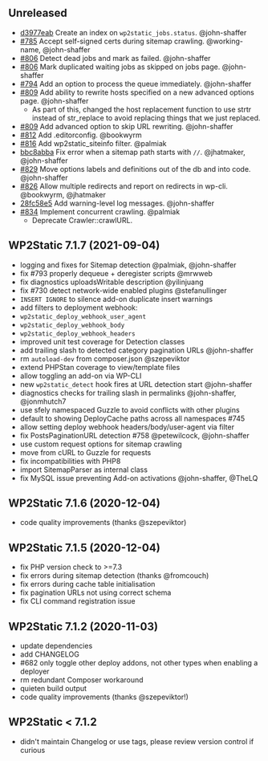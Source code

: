 ## Unreleased

 - [d3977eab](d3977eab6be24c4985d998a7f4bf07409ef4a71b) Create an index on `wp2static_jobs.status`. @john-shaffer
 - [#785](https://github.com/leonstafford/wp2static/issues/785) Accept self-signed certs during sitemap crawling. @working-name, @john-shaffer
 - [#806](https://github.com/leonstafford/wp2static/pull/806) Detect dead jobs and mark as failed. @john-shaffer
 - [#806](https://github.com/leonstafford/wp2static/pull/806) Mark duplicated waiting jobs as skipped on jobs page. @john-shaffer
 - [#794](https://github.com/leonstafford/wp2static/issues/794) Add an option to process the queue immediately. @john-shaffer
 - [#809](https://github.com/leonstafford/wp2static/pull/809) Add ability to rewrite hosts specified on a new advanced options page. @john-shaffer
   - As part of this, changed the host replacement function to use strtr instead of str_replace to avoid replacing things that we just replaced.
 - [#809](https://github.com/leonstafford/wp2static/pull/809) Add advanced option to skip URL rewriting. @john-shaffer
 - [#812](https://github.com/leonstafford/wp2static/pull/812) Add .editorconfig. @bookwyrm
 - [#816](https://github.com/leonstafford/wp2static/pull/816) Add wp2static_siteinfo filter. @palmiak
 - [bbc8abba](https://github.com/leonstafford/wp2static/commit/bbc8abba9103d097a62a6bbbd8d7a4229e788f4b) Fix error when a sitemap path starts with `//`. @jhatmaker, @john-shaffer
 - [#829](https://github.com/leonstafford/wp2static/pull/829) Move options labels and definitions out of the db and into code. @john-shaffer
 - [#826](https://github.com/leonstafford/wp2static/pull/826) Allow multiple redirects and report on redirects in wp-cli. @bookwyrm, @jhatmaker
 - [28fc58e5](https://github.com/leonstafford/wp2static/commit/28fc58e5f7694129e5919530adcd6c57435391fb) Add warning-level log messages. @john-shaffer
 - [#834](https://github.com/leonstafford/wp2static/pull/834) Implement concurrent crawling. @palmiak
   - Deprecate Crawler::crawlURL.

## WP2Static 7.1.7 (2021-09-04)

 - logging and fixes for Sitemap detection @palmiak, @john-shaffer
 - fix #793 properly dequeue + deregister scripts @mrwweb
 - fix diagnostics uploadsWritable description @yilinjuang
 - fix #730 detect network-wide enabled plugins @stefanullinger
 - `INSERT IGNORE` to silence add-on duplicate insert warnings
 - add filters to deployment webhook:
  - `wp2static_deploy_webhook_user_agent`
  - `wp2static_deploy_webhook_body`
  - `wp2static_deploy_webhook_headers`
 - improved unit test coverage for Detection classes
 - add trailing slash to detected category pagination URLs @john-shaffer
 - rm `autoload-dev` from composer.json @szepeviktor
 - extend PHPStan coverage to view/template files
 - allow toggling an add-on via WP-CLI
 - new `wp2static_detect` hook fires at URL detection start @john-shaffer
 - diagnostics checks for trailing slash in permalinks @john-shaffer, @jonmhutch7
 - use sfely namespaced Guzzle to avoid conflicts with other plugins
 - default to showing DeployCache paths across all namespaces #745
 - allow setting deploy webhook headers/body/user-agent via filter
 - fix PostsPaginationURL detection #758 @petewilcock, @john-shaffer
 - use custom request options for sitemap crawling
 - move from cURL to Guzzle for requests
 - fix incompatibilities with PHP8
 - import SitemapParser as internal class
 - fix MySQL issue preventing Add-on activations @john-shaffer, @TheLQ

## WP2Static 7.1.6 (2020-12-04)

 - code quality improvements (thanks @szepeviktor)

## WP2Static 7.1.5 (2020-12-04)

 - fix PHP version check to >=7.3
 - fix errors during sitemap detection (thanks @fromcouch)
 - fix errors during cache table initialisation
 - fix pagination URLs not using correct schema
 - fix CLI command registration issue

## WP2Static 7.1.2 (2020-11-03)

 - update dependencies
 - add CHANGELOG
 - #682 only toggle other deploy addons, not other types when enabling a deployer
 - rm redundant Composer workaround
 - quieten build output
 - code quality improvements (thanks @szepeviktor!)

## WP2Static &lt; 7.1.2

 - didn't maintain Changelog or use tags, please review version control if curious

